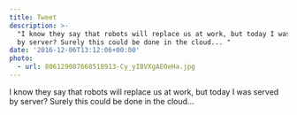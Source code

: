 ```yaml
---
title: Tweet
description: >-
  "I know they say that robots will replace us at work, but today I was served
  by server? Surely this could be done in the cloud... "
date: '2016-12-06T13:12:06+00:00'
photo:
  - url: 806129087668518913-Cy_yIBVXgAEOeHa.jpg
---
```

I know they say that robots will replace us at work, but today I was served by server? Surely this could be done in the cloud... 
